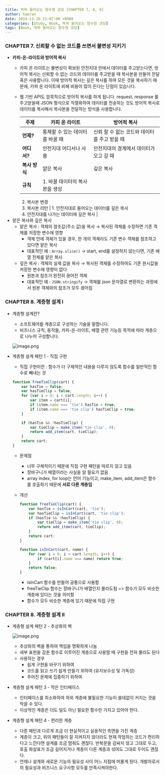 ```yaml
---
title: 쏙쏙 들어오는 함수형 코딩 [CHAPTER 7, 8, 9]
author: haeran
date: 2024-11-26 21:07:00 +0900
categories: [Study, Book, 쏙쏙 들어오는 함수형 코딩]
tags: [Book, 쏙쏙 들어오는 함수형 코딩]
---
```



### CHAPTER 7. 신뢰할 수 없는 코드를 쓰면서 불변성 지키기

- **카피-온-라이트와 방어적 복사**
    - 카피 온 라이트는 불변성이 확보된 안전지대 안에서 데이터를 주고받는다면, 방어적 복사는 신뢰할 수 없는 코드와 데이터를 주고받을 때 복사본을 만들어 전달 혹은 사용합니다. 이때 방어적 복사는 깊은 복사를 하여 모든 것을 복사하기 때문에, 카피 온 라이트에 비해 비용이 많이 든다는 단점이 있습니다.
    - 웹 기반 API도 암묵적으로 방어적 복사를 하게 됩니다. request, response 를 주고받을때 JSON 형식으로 직렬화하여 데이터를 전송하는 것도 방어적 복사로 데이터를 복사해서 복사본을 전달하는 방식을 사용합니다.
        
        
        | **주제** | **카피 온 라이트** | **방어적 복사** |
        | --- | --- | --- |
        | **언제?** | 통제할 수 있는 데이터를 바꿀 때 | 신뢰 할 수 없는 코드와 데이터를 주고 받을 때 |
        | **어디서?** | 안전지대 어디서나 사용 | 안전지대의 경계에서 데이터가 오고 갈 때 |
        | **복사 방식** | 얕은 복사 | 깊은 복사 |
        | **규칙** | 1. 바꿀 데이터의 복사본을 생성
        2. 복사본 변경
        3. 복사본 리턴 | 1. 안전지대로 들어오는 데이터를 깊은 복사
        2. 안전지대를 나가는 데이터에 깊은 복사 |
- 얕은 복사와 깊은 복사
    - 얕은 복사 : 객체의 참조값(주소 값)을 복사 → 복사된 객체를 수정하면 기존 객체를 저장한 변수에 영향
        - 객체 안에 객체가 있을 경우, 한 개의 객체라도 기존 변수 객체를 참조하고 있다면 얕은 복사
        - 대표적인 예 : `Array.slice()` → start, end를 설정하지 않는다면, 기존 배열 전체를 얕은 복사
    - 깊은 복사 : 객체의 실제 값을 복사 → 복사된 객체를 수정하여도 기존 원시값을 저장한 변수에 영향이 없다
        - 원본과 참조가 완전히 끊어진 객체
        - 대표적인 예 : `JSON.stringify` → 객체를 json 문자열로 변환하는 과정에서 원본 객체와의 참조가 모두 끊어짐

### CHAPTER 8. 계층형 설계 I

- 계층형 설계란?
    - 소프트웨어를 계층으로 구성하는 기술을 말합니다.
    - 비즈니스 규칙, 동작들, 카피-온-라이트, 배열 관련 기능등 목적에 따라 계층으로 나누어 구성합니다.
    
    ![image.png](https://prod-files-secure.s3.us-west-2.amazonaws.com/1e33c9be-7fc7-4d9b-bd09-cde89805af4c/964a6da4-479f-4fe7-8595-87ad6d3bc385/image.png)
    
- 계층형 설계 패턴 1 - 직접 구현
    - 직접 구현이란 : 함수가 더 구체적인 내용을 다루지 않도록 함수를 일반적인 함수로 빼내는 것
    
    ```jsx
    function freeTieClip(cart) {
    	var hasTie = false;
    	var hasTieClip = false;
    	for (var i = 0; i < cart.length; i++) {
    		var item = cart[i];
    		if (item.name === 'tie') hasTie = true;
    		if (item.name === 'tie clip') hasTieClip = true;
    	}
    
    	if (hasTie && !hasTieClip) {
    		var tieClip = make_item('tie clip', 0);
    		return add_item(cart, tieClip);
    	}
    	return cart;
    }
    ```
    
    - 문제점
        - 너무 구체적이기 때문에 직접 구현 패턴을 따르지 않고 있음
        - 장바구니가 배열이라는 사실을 알 필요가 없음
        - array index, for loop는 언어 기능이고, make_item, add_item은 함수를 호출하기 때문에 **서로 다른 계층임**
    - 개선
        
        ```jsx
        function freeTieClip(cart) {
            var hasTie = isInCart(cart, 'tie');
            var hasTieClip = isInCart(cart, 'tie clip');
            if (hasTie && !hasTieClip) {
        		var tieClip = make_item('tie clip', 0);
        		return add_item(cart, tieClip);
        	}
        	return cart;
        }
        
        function isInCart(cart, name) {
        	for (var i = 0; i < cart.length; i++) {
        		if (cart[i].name === name) return true;
        	}
        	return false;
        }
        ```
        
        - isInCart 함수를 만들어 공통으로 사용함
        - freeTieClip 함수는 장바구니가 배열인지 몰라도됨 => 함수가 모두 비슷한 계층에 있다는 것을 의미함
        - 함수가 모두 비슷한 계층에 있기 때문에 직접 구현

### CHAPTER 8. 계층형 설계 II

- 계층형 설계 패턴 2 - 추상화의 벽
    
    ![image.png](https://prod-files-secure.s3.us-west-2.amazonaws.com/1e33c9be-7fc7-4d9b-bd09-cde89805af4c/8b316645-b999-40a6-a49d-46c46a5a2555/image.png)
    
    - 추상화의 벽을 통하여 책임을 명확하게 나눔
    - 세부 표현을 감춘 함수로 이루어진 계층으로 사용할 때 구현을 전혀 몰라도 된다
    - 사용하는 경우
        - 쉽게 구현을 바꾸기 위하여
        - 코드를 읽고 쓰기 쉽게 만들기 위하여 (유지보수성 및 가독성)
        - 주어진 문제에 집중하기 위하여
- 계층형 설계 패턴 3 - 작은 인터페이스
    - 인터페이스를 최소화하여 하위 계층에 불필요한 기능이 쓸데없이 커지는 것을 막을 수 있다.
    - 이상적인 계층은 더도 덜도 아닌 필요한 함수만 가지고 있어야 한다.
    
- 계층형 설계 패턴 4 - 편리한 계층
    - 다른 패턴과 다르게 조금 더 현실적이고 실용적인 측면을 가진 계층
    - 계층이 크고, 위의 패턴들이 잘 지켜지지 않더라도 현재 작업하는 코드가 편리하다고 느낀다면 설계를 조금 멈춰도 괜찮다. 반복문을 감싸지 않고 그대로 두고, 호출 화살표가 조금 길어지거나 계층이 다른 계층과 섞여도 그대로 두어도 괜찮다.
    - 언제나 설계와 새로운 기능의 필요성 사이 어느 지점에 머물게 된다. 개발자로서의 필요성과 비즈니스 요구사항 모두를 만족시켜야한다.